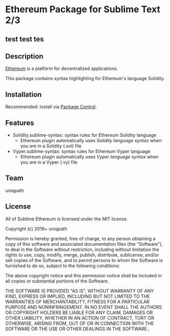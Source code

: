 # Ethereum Package for Sublime Text 2/3

## test test tes

## Description

[Ethereum][ethereum] is a platform for decentralized applications.

This package contains syntax highlighting for Ethereum's language Solidity.

[ethereum]: https://www.ethereum.org/

## Installation

Recommended: install via [Package Control][package-control].

[package-control]: https://packagecontrol.io/packages/Ethereum

## Features

- Solidity.sublime-syntax: syntax rules for Ethereum Solidity language
  - Ethereum plugin automatically uses _Solidity language syntax_ when you are in a Solidity (.sol) file
- Vyper.sublime-syntax: syntax rules for Ethereum Vyper language
  - Ethereum plugin automatically uses _Vyper language syntax_ when you are in a Vyper (.vy) file

## Team

uniqpath

## License

All of Sublime Ethereum is licensed under the MIT license.

Copyright (c) 2019+ uniqpath

Permission is hereby granted, free of charge, to any person obtaining a copy
of this software and associated documentation files (the "Software"), to deal
in the Software without restriction, including without limitation the rights
to use, copy, modify, merge, publish, distribute, sublicense, and/or sell
copies of the Software, and to permit persons to whom the Software is
furnished to do so, subject to the following conditions:

The above copyright notice and this permission notice shall be included in
all copies or substantial portions of the Software.

THE SOFTWARE IS PROVIDED "AS IS", WITHOUT WARRANTY OF ANY KIND, EXPRESS OR
IMPLIED, INCLUDING BUT NOT LIMITED TO THE WARRANTIES OF MERCHANTABILITY,
FITNESS FOR A PARTICULAR PURPOSE AND NONINFRINGEMENT. IN NO EVENT SHALL THE
AUTHORS OR COPYRIGHT HOLDERS BE LIABLE FOR ANY CLAIM, DAMAGES OR OTHER
LIABILITY, WHETHER IN AN ACTION OF CONTRACT, TORT OR OTHERWISE, ARISING FROM,
OUT OF OR IN CONNECTION WITH THE SOFTWARE OR THE USE OR OTHER DEALINGS IN
THE SOFTWARE..
